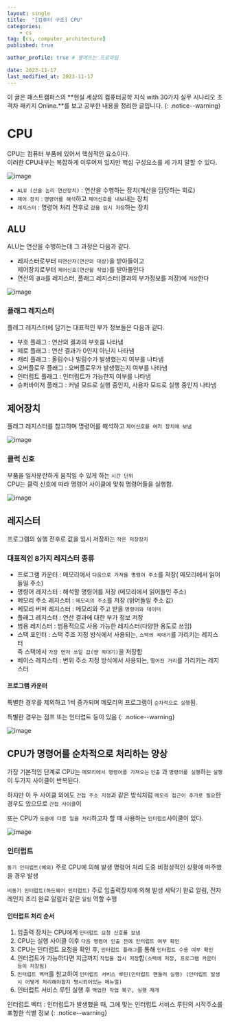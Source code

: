 ```yaml
---
layout: single
title:  "[컴퓨터 구조] CPU"
categories: 
    - cs
tag: [cs, computer_architecture]
published: true

author_profile: true # 옆에뜨는 프로파일

date: 2023-11-17
last_modified_at: 2023-11-17
---
```


이 글은 패스트캠퍼스의 **현실 세상의 컴퓨터공학 지식 with 30가지 실무 시나리오 초격차 패키지 Online.**를 보고 공부한 내용을 정리한 글입니다.
{: .notice--warning}

# CPU
CPU는 컴퓨터 부품에 있어서 핵심적인 요소이다.<br>
이러한 CPU내부는 복잡하게 이루어져 있지만 핵심 구성요소를 세 가지 말할 수 있다.

![image](https://github.com/novicehog/comments/assets/131991619/3135dfeb-489a-442b-b6ed-6520177b4868)

- `ALU (산술 논리 연산장치)` : 연산을 수행하는 장치(계산을 담당하는 회로)
- `제어 장치` : `명령어를 해석`하고 `제어신호를 내보`내는 장치
- `레지스터` : 명령어 처리 전후로 `값을 임시 저장`하는 장치


## ALU
ALU는 연산을 수행하는데 그 과정은 다음과 같다.

- 레지스터로부터 `피연산자(연산의 대상)`을 받아들이고 <br>
  제어장치로부터 `제어신호(연산할 작업)`를 받아들인다
- 연산의 `결과`를 레지스터, 플래그 레지스터(결과의 부가정보를 저장)에 `저장`한다

![image](https://github.com/novicehog/comments/assets/131991619/a1a26b6d-02e0-48bc-8d81-fc6935771c33)


### 플래그 레지스터
플레그 레지스터에 담기는 대표적인 부가 정보들은 다음과 같다.

- 부호 플래그 : 연산의 결과의 부호를 나타냄
- 제로 플래그 : 연산 결과가 0인지 아닌지 나타냄
- 캐리 플래그 : 올림수나 빌림수가 발생했는지 여부를 나타냄
- 오버플로우 플래그 : 오버플로우가 발생했는지 여부를 나타냄
- 인터럽트 플래그 : 인터럽트가 가능한지 여부를 나타냄
- 슈퍼바이저 플래그 : 커널 모드로 실행 중인지, 사용자 모드로 실행 중인지 나타냄

## 제어장치
플래그 레지스터를 참고하며 명령어를 해석하고 `제어신호를 여러 장치에 보냄`


![image](https://github.com/novicehog/comments/assets/131991619/f247e639-3f98-4503-a2a1-c4cbdd12a267)

### 클럭 신호
부품을 일사분란하게 움직일 수 있게 하는 `시간 단위`<br>
CPU는 클럭 신호에 따라 명령어 사이클에 맞춰 명령어들을 실행함.

![image](https://github.com/novicehog/comments/assets/131991619/4b38bab1-3540-4487-b7a0-8a42b047542e)


## 레지스터
프로그램의 실행 전후로 값을 임시 저장하는 `작은 저장장치`

### 대표적인 8가지 레지스터 종류
- 프로그램 카운터 : 메모리에서 `다음으로 가져올 명령어 주소`를 저장( 메모리에서 읽어들일 주소)
- 명령어 레지스터 : 해석할 명령어를 저장 (메모리에서 읽어들인 주소)
- 메모리 주소 레지스터 : `메모리의 주소`를 저장 (읽어들일 주소 값)
- 메모리 버퍼 레지스터 : 메모리와 주고 받을 `명령어와 데이터`
- 플래그 레지스터 : 연산 결과에 대한 부가 정보 저장
- 범용 레지스터 : 범용적으로 사용 가능한 레지스터(다양한 용도로 쓰임)
- 스택 포인터 : 스택 주조 지정 방식에서 사용되는, `스택의 꼭대기`를 가리키는 레지스터 <br>
    즉 스택에서 `가장 먼저 쓰일 값(맨 꼭대기)`을 저장함 
- 베이스 레지스터 : 변위 주소 지정 방식에서 사용되는, `떨어진 거리`를 가리키는 레지스터

#### 프로그램 카운터
특별한 경우를 제외하고 1씩 증가되며 메모리의 프로그램이 `순차적으로 실행`됨.

특별한 경우는 점프 또는 인터럽트 등이 있음
{: .notice--warning}

![image](https://github.com/novicehog/comments/assets/131991619/f4a3898b-407d-49de-a914-bc9404f10a38)

## CPU가 명령어를 순차적으로 처리하는 양상
가장 기본적인 단계로 CPU는 `메모리에서 명령어를 가져오는` `인출` 과 `명령어를 실행`하는 `실행` 이 두가지 사이클이 반복된다.

하지만 이 두 사이클 외에도 `간접 주소 지정`과 같은 방식처럼 `메모리 접근이 추가로 필요`한 경우도 있으므로 `간접 사이클`이

또는 CPU가 `도중에 다른 일을 처리`하고자 할 때 사용하는 `인터럽트`사이클이 있다.

![image](https://github.com/novicehog/comments/assets/131991619/fe507ffb-8f74-4cad-b166-3fa3c43d3f68)


### 인터럽트

`동기 인터럽트(예외)`
주로 CPU에 의해 발생
명령어 처리 도중 비정상적인 상황에 마주했을 경우 발생

`비동기 인터럽트(하드웨어 인터럽트)`
주로 입출력장치에 의해 발생
세탁기 완료 알림, 전자레인지 조리 완료 알림과 같은 `알림` 역할 수행

#### 인터럽트 처리 순서
1. 입출력 장치는 CPU에게 `인터럽트 요청 신호를 보냄`
2. CPU는 실행 사이클 이후 `다음 명령어 인출 전에 인터럽트 여부 확인`
3. CPU는 인터럽트 요청을 확인 후, `인터럽트 플래그`를 통해 `인터럽트 수용 여부 확인`
4. 인터럽트가 가능하다면 지금까지 `작업을 잠시 저장`함`(스택에 저장, 프로그램 카운터 등이 저장됨)`
5. `인터럽트 벡터`를 참고하여 `인터럽트 서비스 루틴(인터럽트 핸들러 실행) (인터럽트 발생시 어떻게 처리해야할지 명시되어있는 메뉴얼)`
6. 인터럽트 서비스 루틴 실행 후 `백업한 작업 복구, 실행 재개`

인터럽트 벡터 : 인터럽트가 발생했을 때, 그에 맞는 인터럽트 서비스 루틴의 시작주소를 포함한 식별 정보
{: .notice--warning}